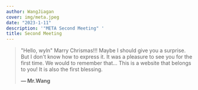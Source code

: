 ```yaml
---
author: WangJiagan
cover: img/meta.jpeg
date: "2023-1-11"
description: '"META Second Meeting" '
title: Second Meeting
---
```


> "Hello, wyln" Marry Chrismas!!!
> Maybe I should give you a surprise.
> But I don't know how to express it.
> It was a pleasure to see you for the first time.
> We would to remember that...
> This is a website that belongs to you!
> It is also the first blessing.
>
> **— Mr.Wang**
